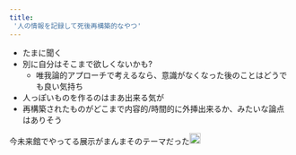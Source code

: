 ```yaml
---
title:
 '人の情報を記録して死後再構築的なやつ'
---
```


- たまに聞く
- 別に自分はそこまで欲しくないかも?
    - 唯我論的アプローチで考えるなら、意識がなくなった後のことはどうでも良い気持ち
- 人っぽいものを作るのはまあ出来る気が
- 再構築されたものがどこまで内容的/時間的に外挿出来るか、みたいな論点はありそう

今未来館でやってる展示がまんまそのテーマだった<img src='https://scrapbox.io/api/pages/blu3mo-public/rickshinmi/icon' alt='rickshinmi.icon' height="19.5"/>
